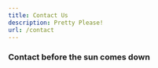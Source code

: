 ```yaml
---
title: Contact Us
description: Pretty Please!
url: /contact
---
```


### Contact before the sun comes down
